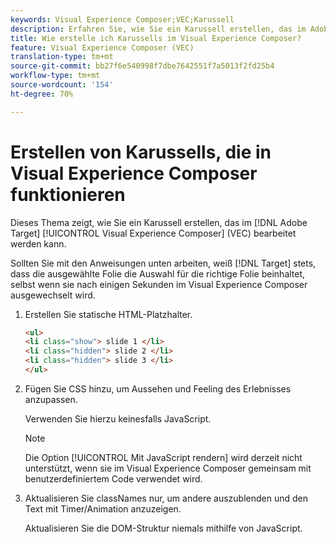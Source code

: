 ```yaml
---
keywords: Visual Experience Composer;VEC;Karussell
description: Erfahren Sie, wie Sie ein Karussell erstellen, das im Adobe Target Visual Experience Composer (VEC) bearbeitet werden kann.
title: Wie erstelle ich Karussells im Visual Experience Composer?
feature: Visual Experience Composer (VEC)
translation-type: tm+mt
source-git-commit: bb27f6e540998f7dbe7642551f7a5013f2fd25b4
workflow-type: tm+mt
source-wordcount: '154'
ht-degree: 70%

---
```



# Erstellen von Karussells, die in Visual Experience Composer funktionieren

Dieses Thema zeigt, wie Sie ein Karussell erstellen, das im [!DNL Adobe Target] [!UICONTROL Visual Experience Composer] (VEC) bearbeitet werden kann.

Sollten Sie mit den Anweisungen unten arbeiten, weiß [!DNL Target] stets, dass die ausgewählte Folie die Auswahl für die richtige Folie beinhaltet, selbst wenn sie nach einigen Sekunden im Visual Experience Composer ausgewechselt wird.

1. Erstellen Sie statische HTML-Platzhalter.

   ```html
   <ul>
   <li class="show"> slide 1 </li>
   <li class="hidden"> slide 2 </li>
   <li class="hidden"> slide 3 </li>
   </ul>
   ```

1. Fügen Sie CSS hinzu, um Aussehen und Feeling des Erlebnisses anzupassen.

   Verwenden Sie hierzu keinesfalls JavaScript.

   >[!NOTE]
   >
   >Die Option [!UICONTROL Mit JavaScript rendern] wird derzeit nicht unterstützt, wenn sie im Visual Experience Composer gemeinsam mit benutzerdefiniertem Code verwendet wird.

1. Aktualisieren Sie classNames nur, um andere auszublenden und den Text mit Timer/Animation anzuzeigen.

   Aktualisieren Sie die DOM-Struktur niemals mithilfe von JavaScript.